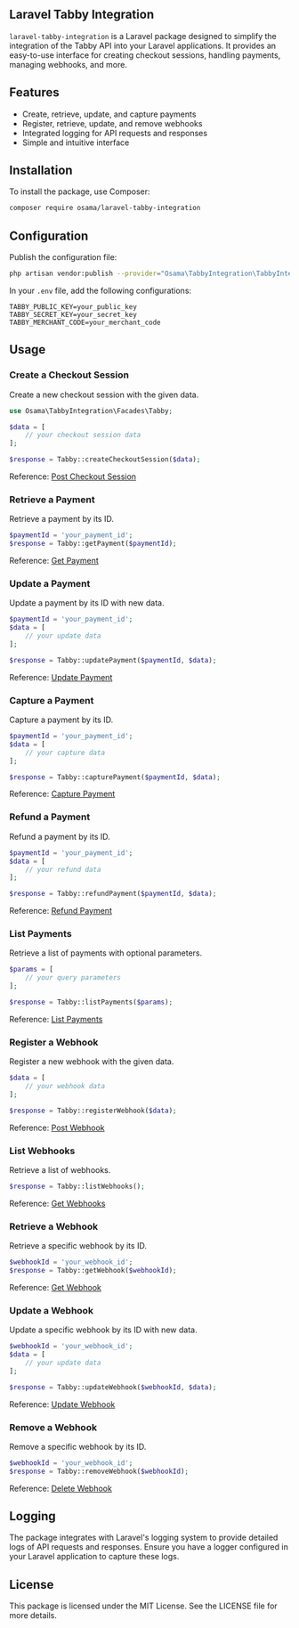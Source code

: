 ## Laravel Tabby Integration

`laravel-tabby-integration` is a Laravel package designed to simplify the integration of the Tabby API into your Laravel applications. It provides an easy-to-use interface for creating checkout sessions, handling payments, managing webhooks, and more.

## Features

- Create, retrieve, update, and capture payments
- Register, retrieve, update, and remove webhooks
- Integrated logging for API requests and responses
- Simple and intuitive interface

## Installation

To install the package, use Composer:

```bash
composer require osama/laravel-tabby-integration
```

## Configuration

Publish the configuration file:

```bash
php artisan vendor:publish --provider="Osama\TabbyIntegration\TabbyIntegrationServiceProvider"
```

In your `.env` file, add the following configurations:

```env
TABBY_PUBLIC_KEY=your_public_key
TABBY_SECRET_KEY=your_secret_key
TABBY_MERCHANT_CODE=your_merchant_code
```

## Usage

### Create a Checkout Session

Create a new checkout session with the given data.

```php
use Osama\TabbyIntegration\Facades\Tabby;

$data = [
    // your checkout session data
];

$response = Tabby::createCheckoutSession($data);
```

Reference: [Post Checkout Session](https://api-docs.tabby.ai/#operation/postCheckoutSession)

### Retrieve a Payment

Retrieve a payment by its ID.

```php
$paymentId = 'your_payment_id';
$response = Tabby::getPayment($paymentId);
```

Reference: [Get Payment](https://api-docs.tabby.ai/#operation/getPayment)

### Update a Payment

Update a payment by its ID with new data.

```php
$paymentId = 'your_payment_id';
$data = [
    // your update data
];

$response = Tabby::updatePayment($paymentId, $data);
```

Reference: [Update Payment](https://api-docs.tabby.ai/#operation/putPayment)

### Capture a Payment

Capture a payment by its ID.

```php
$paymentId = 'your_payment_id';
$data = [
    // your capture data
];

$response = Tabby::capturePayment($paymentId, $data);
```

Reference: [Capture Payment](https://api-docs.tabby.ai/#operation/postPaymentCapture)

### Refund a Payment

Refund a payment by its ID.

```php
$paymentId = 'your_payment_id';
$data = [
    // your refund data
];

$response = Tabby::refundPayment($paymentId, $data);
```

Reference: [Refund Payment](https://api-docs.tabby.ai/#operation/postPaymentRefund)

### List Payments

Retrieve a list of payments with optional parameters.

```php
$params = [
    // your query parameters
];

$response = Tabby::listPayments($params);
```

Reference: [List Payments](https://api-docs.tabby.ai/#operation/getPayments)

### Register a Webhook

Register a new webhook with the given data.

```php
$data = [
    // your webhook data
];

$response = Tabby::registerWebhook($data);
```

Reference: [Post Webhook](https://api-docs.tabby.ai/#operation/postWebhook)

### List Webhooks

Retrieve a list of webhooks.

```php
$response = Tabby::listWebhooks();
```

Reference: [Get Webhooks](https://api-docs.tabby.ai/#operation/getWebhooks)

### Retrieve a Webhook

Retrieve a specific webhook by its ID.

```php
$webhookId = 'your_webhook_id';
$response = Tabby::getWebhook($webhookId);
```

Reference: [Get Webhook](https://api-docs.tabby.ai/#operation/getWebhook)

### Update a Webhook

Update a specific webhook by its ID with new data.

```php
$webhookId = 'your_webhook_id';
$data = [
    // your update data
];

$response = Tabby::updateWebhook($webhookId, $data);
```

Reference: [Update Webhook](https://api-docs.tabby.ai/#operation/putWebhook)

### Remove a Webhook

Remove a specific webhook by its ID.

```php
$webhookId = 'your_webhook_id';
$response = Tabby::removeWebhook($webhookId);
```

Reference: [Delete Webhook](https://api-docs.tabby.ai/#operation/deleteWebhook)

## Logging

The package integrates with Laravel's logging system to provide detailed logs of API requests and responses. Ensure you have a logger configured in your Laravel application to capture these logs.

## License

This package is licensed under the MIT License. See the LICENSE file for more details.